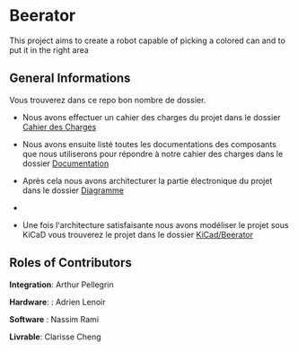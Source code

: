 # Beerator
This project aims to create a robot capable of picking a colored can and to put it in the right area

## General Informations

Vous trouverez dans ce repo bon nombre de dossier.

- Nous avons effectuer un cahier des charges du projet dans le dossier [Cahier des Charges](Cahier%20des%20Charges)

- Nous avons ensuite listé toutes les documentations des composants que nous utiliserons pour répondre à notre cahier des charges dans le dossier [Documentation](Documentation)

- Après cela nous avons architecturer la partie électronique du projet dans le dossier [Diagramme](Diagramme)
- 
- Une fois l'architecture satisfaisante nous avons modéliser le projet sous KiCaD vous trouverez le projet dans le dossier [KiCad/Beerator](KiCad/Beerator)



## Roles of Contributors

**Integration**: Arthur Pellegrin 

**Hardware**: : Adrien Lenoir

**Software** : Nassim Rami

**Livrable**: Clarisse Cheng

